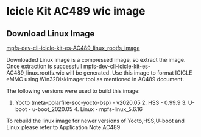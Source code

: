 # Icicle Kit AC489 wic image


## Download Linux Image
[mpfs-dev-cli-icicle-kit-es-AC489_linux_rootfs_image](ftp://ftp.actel.com/outgoing/AC489/mpfs-dev-cli-icicle-kit-es-AC489_linux.rootfs.wic.gz) 

Downloaded Linux image is a compressed image, so extract the image. Once extraction is successfull mpfs-dev-cli-icicle-kit-es-AC489_linux.rootfs.wic will be generated. Use this image to format ICICLE eMMC using Win32DiskImager tool as mentioned in AC489 document.

The following versions were used to build this image:
1. Yocto (meta-polarfire-soc-yocto-bsp) - v2020.05
	2. HSS - 0.99.9
	3. U-boot - u-boot_2020.05
	4. Linux - mpfs-linux_5.6.16
    
To rebuild the linux image for newer versions of Yocto,HSS,U-boot and Linux please refer to Application Note AC489
